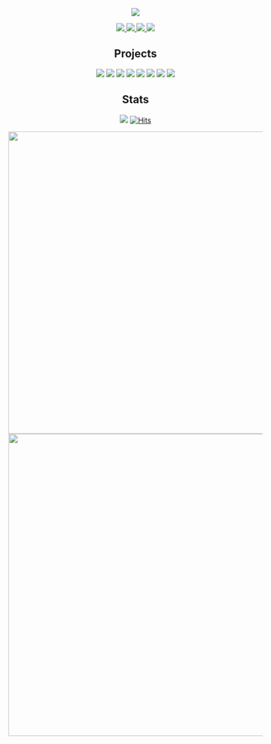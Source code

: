 <div align=center>

![](https://capsule-render.vercel.app/api?type=rect&color=gradient&customColorList=24&text=%20%20SeungJin%20Kim%20%20&fontAlign=25&fontSize=35&textBg=true&desc=Ever-Growing%20Server%20Developer&descAlign=68&descAlignY=50)
<br>

<a href="https://study-ksj.notion.site/32516b6dc86f406e8eb7a0265c474a2a"> <img src="https://img.shields.io/badge/Notion-000000?style=flat-square&logo=Notion&logoColor=skyblue"/> </a>
<a href="https://ohksj77.tistory.com/"> <img src="https://img.shields.io/badge/Blog-000000?style=flat-square&logo=Tistory&logoColor=skyblue"/> </a>
<a href="https://ohksj77.gitbook.io/seungjin-kim/"> <img src="https://img.shields.io/badge/Gitbook-000000?style=flat-square&logo=Gitbook&logoColor=skyblue"/> </a>
<a href="mailto:ohksj77@naver.com"> <img src="https://img.shields.io/badge/Email-000000?style=flat-square&logo=Mail.Ru&logoColor=skyblue"/> </a> <br>

## Projects
[![](https://github-readme-stats.vercel.app/api/pin/?theme=github_dark_dimmed&username=tukcom2023CD&repo=DragonGuard-JinJin)](https://github.com/tukcom2023CD/DragonGuard-JinJin)
[![](https://github-readme-stats.vercel.app/api/pin/?theme=github_dark_dimmed&username=ALLBACK-2022&repo=DoodleDoodle-v2)](https://github.com/ALLBACK-2022/DoodleDoodle-v2)
[![](https://github-readme-stats.vercel.app/api/pin/?theme=github_dark_dimmed&username=C-B-U&repo=owl-forest)](https://github.com/C-B-U/owl-forest)
[![](https://github-readme-stats.vercel.app/api/pin/?theme=github_dark_dimmed&username=HongDam-org&repo=TWTW)](https://github.com/HongDam-org/TWTW)
[![](https://github-readme-stats.vercel.app/api/pin/?theme=github_dark_dimmed&username=sunday-study-kr&repo=used-car)](https://github.com/sunday-study-kr/used-car)
[![](https://github-readme-stats.vercel.app/api/pin/?theme=github_dark_dimmed&username=TeamOwori&repo=Owori-Server)](https://github.com/TeamOwori/Owori-Server)
[![](https://github-readme-stats.vercel.app/api/pin/?theme=github_dark_dimmed&username=ComputerApplicationLKC&repo=AlgorithmReview)](https://github.com/ComputerApplicationLKC/AlgorithmReview)
[![](https://github-readme-stats.vercel.app/api/pin/?theme=github_dark_dimmed&username=ALLBACK-2022&repo=DoodleDoodle)](https://github.com/ALLBACK-2022/DoodleDoodle)

## Stats

[![](http://mazassumnida.wtf/api/mini/generate_badge?boj=ohksj77)](https://solved.ac/ohksj77)
[![Hits](https://hits.seeyoufarm.com/api/count/incr/badge.svg?url=https%3A%2F%2Fgithub.com%2Fohksj77&count_bg=%2329B0C6&title_bg=%23434343&icon=&icon_color=%23E7E7E7&title=&edge_flat=false)](https://hits.seeyoufarm.com)

<img src="https://stats.dooboo.io/api/github-stats-advanced?login=ohksj77" width=600/>
<br>
<img src="https://stats.dooboo.io/api/github-trophies?login=ohksj77" width=600/>

</div>
